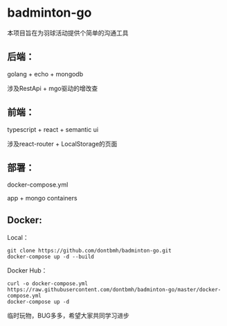 # badminton-go

本项目旨在为羽球活动提供个简单的沟通工具

## 后端：

golang + echo + mongodb

涉及RestApi + mgo驱动的增改查

## 前端：

typescript + react + semantic ui

涉及react-router + LocalStorage的页面

## 部署：

docker-compose.yml

app + mongo containers

## Docker:

Local：
``` docker
git clone https://github.com/dontbmh/badminton-go.git
docker-compose up -d --build
```

Docker Hub：
``` docker
curl -o docker-compose.yml https://raw.githubusercontent.com/dontbmh/badminton-go/master/docker-compose.yml
docker-compose up -d
```

临时玩物，BUG多多，希望大家共同学习进步
